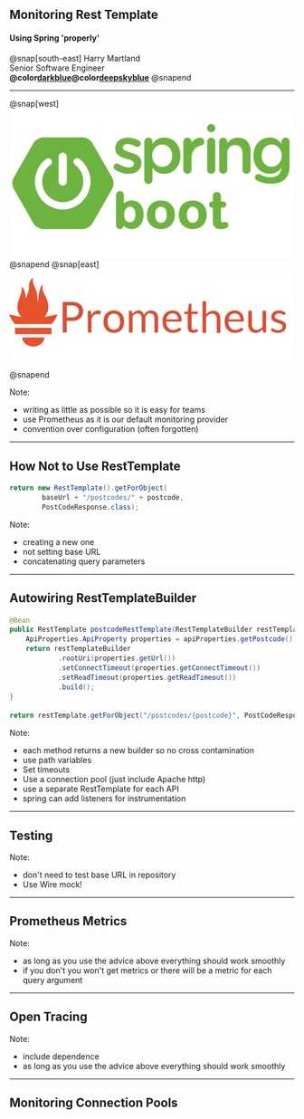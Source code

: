 ## Monitoring Rest Template
#### Using Spring 'properly'
  
  @snap[south-east]
  Harry Martland  
  Senior Software Engineer  
  **@color[darkblue](Booking)@color[deepskyblue](Go)**
  @snapend

---

@snap[west]
![Kubernetes Logo](images/spring-boot-logo.png)
@snapend
@snap[east]
![Docker Logo](images/prometheus-logo.png)
@snapend

Note:
- writing as little as possible so it is easy for teams
- use Prometheus as it is our default monitoring provider
- convention over configuration (often forgotten)

---

## How Not to Use RestTemplate

```java
return new RestTemplate().getForObject(
        baseUrl + "/postcodes/" + postcode, 
        PostCodeResponse.class);
```

Note:
- creating a new one
- not setting base URL
- concatenating query parameters

---

## Autowiring RestTemplateBuilder

```java
@Bean
public RestTemplate postcodeRestTemplate(RestTemplateBuilder restTemplateBuilder) {
    ApiProperties.ApiProperty properties = apiProperties.getPostcode();
    return restTemplateBuilder
            .rootUri(properties.getUrl())
            .setConnectTimeout(properties.getConnectTimeout())
            .setReadTimeout(properties.getReadTimeout())
            .build();
}

return restTemplate.getForObject("/postcodes/{postcode}", PostCodeResponse.class, postcode);
```

Note:
- each method returns a new builder so no cross contamination
- use path variables
- Set timeouts
- Use a connection pool (just include Apache http)
- use a separate RestTemplate for each API
- spring can add listeners for instrumentation

---

## Testing

Note:
- don't need to test base URL in repository
- Use Wire mock!

---

## Prometheus Metrics

Note:
- as long as you use the advice above everything should work smoothly
- if you don't you won't get metrics or there will be a metric for each query argument

---

## Open Tracing

Note:
- include dependence
- as long as you use the advice above everything should work smoothly

---

## Monitoring Connection Pools